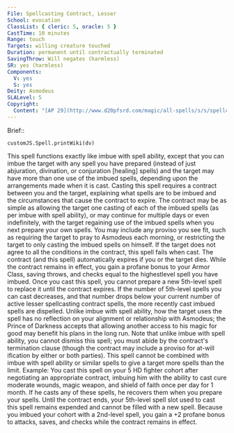 ```yaml
---
File: Spellcasting Contract, Lesser
School: evocation
ClassList: { cleric: 5, oracle: 5 }
CastTime: 10 minutes
Range: touch
Targets: willing creature touched
Duration: permanent until contractually terminated
SavingThrow: Will negates (harmless)
SR: yes (harmless)
Components:
  V: yes
  S: yes
Deity: Asmodeus
SLALevel: 5
Copyright:
  Content: "[AP 29](http://www.d20pfsrd.com/magic/all-spells/s/s/spellcasting-contract)"
---
```

Brief:: 

```dataviewjs
customJS.Spell.printWiki(dv)
```

This spell functions exactly like imbue with spell ability, except that you can imbue the target with any spell you have prepared (instead of just abjuration, divination, or conjuration [healing] spells) and the target may have more than one use of the imbued spells, depending upon the arrangements made when it is cast.  Casting this spell requires a contract between you and the target, explaining what spells are to be imbued and the circumstances that cause the contract to expire. The contract may be as simple as allowing the target one casting of each of the imbued spells (as per imbue with spell ability), or may continue for multiple days or even indefinitely, with the target regaining use of the imbued spells when you next prepare your own spells. You may include any proviso you see fit, such as requiring the target to pray to Asmodeus each morning, or restricting the target to only casting the imbued spells on himself. If the target does not agree to all the conditions in the contract, this spell fails when cast. The contract (and this spell) automatically expires if you or the target dies. While the contract remains in effect, you gain a profane bonus to your Armor Class, saving throws, and checks equal to the highestlevel spell you have imbued.  Once you cast this spell, you cannot prepare a new 5th-level spell to replace it until the contract expires. If the number of 5th-level spells you can cast decreases, and that number drops below your current number of active lesser spellcasting contract spells, the more recently cast imbued spells are dispelled.  Unlike imbue with spell ability, how the target uses the spell has no reflection on your alignment or relationship with Asmodeus; the Prince of Darkness accepts that allowing another access to his magic for good may benefit his plans in the long run. Note that unlike imbue with spell ability, you cannot dismiss this spell; you must abide by the contract's termination clause (though the contract may include a proviso for at-will ification by either or both parties). This spell cannot be combined with imbue with spell ability or similar spells to give a target more spells than the limit.  Example: You cast this spell on your 5 HD fighter cohort after negotiating an appropriate contract, imbuing him with the ability to cast cure moderate wounds, magic weapon, and shield of faith once per day for 1 month. If he casts any of these spells, he recovers them when you prepare your spells. Until the contract ends, your 5th-level spell slot used to cast this spell remains expended and cannot be filled with a new spell. Because you imbued your cohort with a 2nd-level spell, you gain a +2 profane bonus to attacks, saves, and checks while the contract remains in effect.
